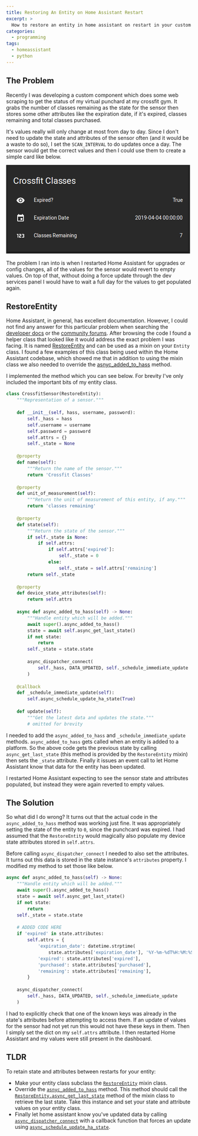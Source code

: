 ```yaml
---
title: Restoring An Entity on Home Assistant Restart
excerpt: >
  How to restore an entity in home assistant on restart in your custom component.
categories:
  - programming
tags:
  - homeassistant
  - python
---
```


## The Problem
Recently I was developing a custom component which does some web scraping to
get the status of my virtual punchard at my crossfit gym.  It grabs the number
of classes remaining as the state for the sensor then stores some other attributes
like the expiration date, if it's expired, classes remaining and total classes purchased.

It's values really will only change at most from day to day.  Since I don't need
to update the state and attributes of the sensor often (and it would be a waste
to do so), I set the `SCAN_INTERVAL` to do updates once a day.  The sensor would
get the correct values and then I could use them to create a simple card like below.

[![Simple HA Lovelace Card](/assets/images/0005_crossfit_card.png)](/assets/images/0005_crossfit_card.png)

The problem I ran into is when I restarted Home Assistant for upgrades or config
changes, all of the values for the sensor would revert to empty values.  On top of that, without
doing a force update through the dev services panel I would have to wait a full
day for the values to get populated again. 

## RestoreEntity
Home Assistant, in general, has excellent documentation.  However, I could not
find any answer for this particular problem when searching the [developer docs](https://developers.home-assistant.io/doc)
or the [community forums](https://community.home-assistant.io/).  After browsing
the code I found a helper class that looked like it would address the exact problem
I was facing.  It is named [RestoreEntity](https://github.com/home-assistant/home-assistant/blob/dev/homeassistant/helpers/restore_state.py#L217)
and can be used as a mixin on your `Entity` class.  I found a few examples of
this class being used within the Home Assistant codebase, which showed me that
in addition to using the mixin class we also needed to override the 
[asnyc_added_to_hass](https://github.com/home-assistant/home-assistant/blob/dev/homeassistant/helpers/entity.py#L406) method.

I implemented the method which you can see below.  For brevity I've only included 
the important bits of my entity class. 

```python
class CrossfitSensor(RestoreEntity):
    """Representation of a sensor."""

    def __init__(self, hass, username, password):
        self._hass = hass
        self.username = username
        self.password = password
        self.attrs = {}
        self._state = None

    @property
    def name(self):
        """Return the name of the sensor."""
        return 'Crossfit Classes'

    @property
    def unit_of_measurement(self):
        """Return the unit of measurement of this entity, if any."""
        return 'classes remaining'

    @property
    def state(self):
        """Return the state of the sensor."""
        if self._state is None:
            if self.attrs:
                if self.attrs['expired']:
                    self._state = 0
                else:
                    self._state = self.attrs['remaining']
        return self._state

    @property
    def device_state_attributes(self):
        return self.attrs

    async def async_added_to_hass(self) -> None:
        """Handle entity which will be added."""
        await super().async_added_to_hass()
        state = await self.async_get_last_state()
        if not state:
            return
        self._state = state.state

        async_dispatcher_connect(
            self._hass, DATA_UPDATED, self._schedule_immediate_update
        )

    @callback
    def _schedule_immediate_update(self):
        self.async_schedule_update_ha_state(True)
    
    def update(self):
        """Get the latest data and updates the state."""
        # omitted for brevity
```

I needed to add the `async_added_to_hass` and `_schedule_immediate_update` methods.
`async_added_to_hass` gets called when an entity is added to a platform.  So the
above code gets the previous state by calling `async_get_last_state` (this method
is provided by the `RestoreEntity` mixin) then sets the `_state` attribute.  Finally
it issues an event call to let Home Assistant know that data for the entity has
been updated.

I restarted Home Assistant expecting to see the sensor state and attributes populated,
but instead they were again reverted to empty values.

## The Solution

So what did I do wrong?  It turns out that the actual code in the `async_added_to_hass`
method was working just fine.  It was appropriately setting the state of the entity
to `0`, since the punchcard was expired.  I had assumed that the `RestoreEntity`
would magically also populate my device state attributes stored in `self.attrs`.

Before calling `async_dispatcher_connect` I needed to also set the attributes.
It turns out this data is stored in the state instance's `attributes` property.
I modified my method to set those like below.

```python
async def async_added_to_hass(self) -> None:
    """Handle entity which will be added."""
    await super().async_added_to_hass()
    state = await self.async_get_last_state()
    if not state:
        return
    self._state = state.state

    # ADDED CODE HERE
    if 'expired' in state.attributes:
        self.attrs = {
            'expiration_date': datetime.strptime(
                state.attributes['expiration_date'], '%Y-%m-%dT%H:%M:%S'),
            'expired': state.attributes['expired'],
            'purchased': state.attributes['purchased'],
            'remaining': state.attributes['remaining'],
        }

    async_dispatcher_connect(
        self._hass, DATA_UPDATED, self._schedule_immediate_update
    )
```

I had to explicitly check that one of the known keys was already in the state's
attributes before attempting to access them.  If an update of values for the
sensor had not yet run this would not have these keys in them.  Then I simply
set the dict on my `self.attrs` attribute.  I then restarted Home Assistant and my
values were still present in the dashboard.

## TLDR

To retain state and attributes between restarts for your entity:

* Make your entity class subclass the [`RestoreEntity`](https://github.com/home-assistant/home-assistant/blob/dev/homeassistant/helpers/restore_state.py#L217) mixin class.
* Override the [`asnyc_added_to_hass`](https://github.com/home-assistant/home-assistant/blob/dev/homeassistant/helpers/entity.py#L406) method. This method should call the [`RestoreEntity.async_get_last_state`](https://github.com/home-assistant/home-assistant/blob/dev/homeassistant/helpers/restore_state.py#L236) method of the mixin class to retrieve the last state.  Take this instance and set your state and attribute values on your entity class.
* Finally let home assistant know you've updated data by calling [`async_dispatcher_connect`](https://github.com/home-assistant/home-assistant/blob/dev/homeassistant/helpers/dispatcher.py#L32) with a callback function that forces an update using [`async_schedule_update_ha_state`](https://github.com/home-assistant/home-assistant/blob/dev/homeassistant/helpers/entity.py#L342).

